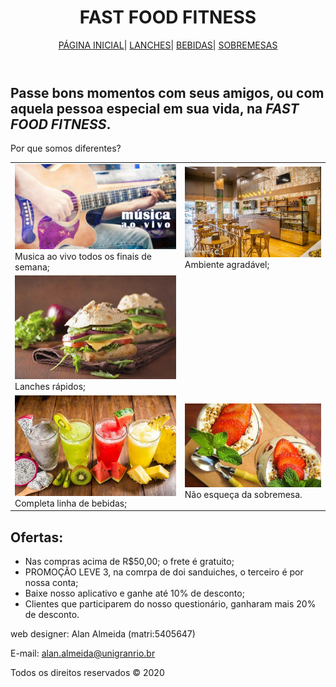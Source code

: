 <!DOCTYPE html>
<html lang="pt-BR">

<head>
    <meta charset="UTF-8">
    <meta name="viewport" content="width=device-width, initial-scale=1.0">
    <title>FAST FOOD FITNESS</title>
    <link rel="stylesheet" href="estilo.css">
</head>

<body>
    <header>
        <h1> FAST FOOD FITNESS</h1>
        <nav>
            <a href="index.html">PÁGINA INICIAL</a>|
            <a href="LANCHES.HTML">LANCHES</a>|
            <a href="BEBIDAS.HTML">BEBIDAS</a>|
            <a href="SOBREMESAS.HTML">SOBREMESAS</a>
        </nav>
    </header>
    <section>
        <divID="txti">
            <h1>Passe bons momentos com seus amigos, ou com aquela pessoa especial em sua vida, na
                <EM><strong>FAST FOOD FITNESS</strong></EM>.</h1>
            </div>
            <div id="txtc">
                <p>Por que somos diferentes?</p>
                <table>
                    <tr>
                        <td><img src="img/AOVIVO.jpg" class="imgi"><br>Musica ao vivo todos os finais de semana;</td>
                        <td><img src="img/AMBI.jpg" class="imgi"><br> Ambiente agradável;</td>
                    </tr>
                    <tr>
                        <td><img src="img/SANDU.jpg" class="imgi"><br>Lanches rápidos;</td>
                    </tr>
                    <tr>
                        <td><img src="img/BEBID.jpg" class="imgi"><br>Completa linha de bebidas;</td>
                        <td><img src="img/SOBRE.webp" class="imgi"><br>Não esqueça da sobremesa.</td>
                    </tr>
                </table>
            </div>
            <div id="txtf">
                <h1>Ofertas:</h1>
                <UL>
                    <LI>Nas compras acima de R$50,00; o frete é gratuito;</LI>
                    <LI>PROMOÇÃO LEVE 3, na comrpa de doi sanduiches, o terceiro é por nossa conta;</LI>
                    <LI>Baixe nosso aplicativo e ganhe até 10% de desconto;</LI>
                    <li>Clientes que participarem do nosso questionário, ganharam mais 20% de desconto.</li>
                </UL>
            </div>
    </section>
    <footer>
        <p>web designer: Alan Almeida (matri:5405647)</p>
        <p>E-mail: <a href="mailto:alan.almeida@unigranrio.br"> alan.almeida@unigranrio.br</a></p>
        <p>Todos os direitos reservados &copy 2020</p>
    </footer>
    <script src="script.js"></script>
</body>

</html>